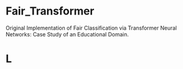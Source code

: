 # Fair_Transformer

Original Implementation of Fair Classification via Transformer Neural Networks: Case Study of an Educational Domain.


# L 
